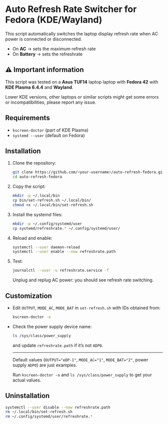 # Auto Refresh Rate Switcher for Fedora (KDE/Wayland)

This script automatically switches the laptop display refresh rate when AC power
is connected or disconnected.

- On **AC** → sets the maximum refresh rate  
- On **Battery** → sets the refreshrate

## ⚠️ Important information

This script was tested on a **Asus TUF14** laptop laptop with **Fedora 42** with **KDE Plasma 6.4.4** and **Wayland**.

Lower KDE versions, other laptops or similar scripts might get some errors or incompatibilities, please report any issue.

## Requirements

- `kscreen-doctor` (part of KDE Plasma)  
- `systemd --user` (default on Fedora)

## Installation

1. Clone the repository:
   ```bash
   git clone https://github.com/<your-username>/auto-refresh-fedora.git
   cd auto-refresh-fedora
   ```

2. Copy the script:
   ```bash
   mkdir -p ~/.local/bin
   cp bin/set-refresh.sh ~/.local/bin/
   chmod +x ~/.local/bin/set-refresh.sh
   ```

3. Install the systemd files:
   ```bash
   mkdir -p ~/.config/systemd/user
   cp systemd/refreshrate.* ~/.config/systemd/user/
   ```

4. Reload and enable:
   ```bash
   systemctl --user daemon-reload
   systemctl --user enable --now refreshrate.path
   ```

5. Test:
   ```bash
   journalctl --user -u refreshrate.service -f
   ```
   Unplug and replug AC power: you should see refresh rate switching.

## Customization

- Edit `OUTPUT`, `MODE_AC`, `MODE_BAT` in `set-refresh.sh` with IDs obtained from:
  ```bash
  kscreen-doctor -o
  ```
- Check the power supply device name:
  ```bash
  ls /sys/class/power_supply
  ```
  and update `refreshrate.path` if it’s not `ADP0`.

  ---
  
  Default values (`OUTPUT="eDP-1"`, `MODE_AC="1"`, `MODE_BAT="2"`, power supply `ADP0`) are just examples.  
  
  Run `kscreen-doctor -o` and `ls /sys/class/power_supply` to get your actual values.


## Uninstallation

```bash
systemctl --user disable --now refreshrate.path
rm ~/.local/bin/set-refresh.sh
rm ~/.config/systemd/user/refreshrate.*
```
